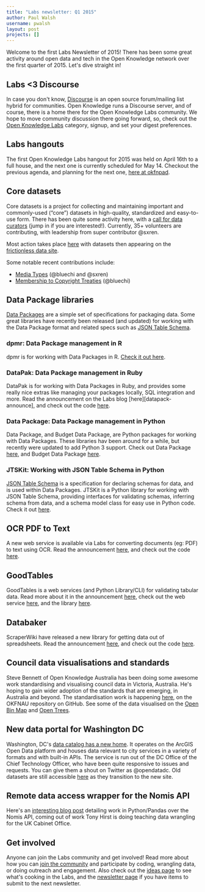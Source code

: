 ```yaml
---
title: "Labs newsletter: Q1 2015"
author: Paul Walsh
username: pwalsh
layout: post
projects: []
---
```


Welcome to the first Labs Newsletter of 2015! There has been some great activity around open data and tech in the Open Knowledge network over the first quarter of 2015. Let's dive straight in!

## Labs <3 Discourse

In case you don't know, [Discourse][discourse] is an open source forum/mailing list hybrid for communities. Open Knowledge runs a Discourse server, and of course, there is a home there for the Open Knowledge Labs community. We hope to move community discussion there going forward, so, check out the [Open Knowledge Labs][labs-discussion] category, signup, and set your digest preferences.


## Labs hangouts

The first Open Knowledge Labs hangout for 2015 was held on April 16th to a full house, and the next one is currently scheduled for May 14. Checkout the previous agenda, and planning for the next one, [here at okfnpad][labs-pad].


## Core datasets

Core datasets is a project for collecting and maintaining important and commonly-used (“core”) datasets in high-quality, standardized and easy-to-use form. There has been quite some activity here, with a [call for data curators][core-datasets] (jump in if you are interested!). Currently, 35+ volunteers are contributing, with leadership from super contributor @sxren.

Most action takes place [here][core-issues] with datasets then appearing on the [frictionless data site][core-published].

Some notable recent contributions include:

* [Media Types][core-one] (@bluechi and @sxren)
* [Membership to Copyright Treaties][core-two] (@bluechi)

## Data Package libraries

[Data Packages][datapackage] are a simple set of specifications for packaging data. Some great libraries have recently been released (and updated) for working with the Data Package format and related specs such as [JSON Table Schema][jsontableschema].

### dpmr: Data Package management in R

dpmr is for working with Data Packages in R. [Check it out here][dpmr].

### DataPak: Data Package management in Ruby

DataPak is for working with Data Packages in Ruby, and provides some really nice extras like managing your packages locally, SQL integration and more. Read the announcement on the Labs blog [here][datapack-announce], and check out the code [here][datapak].

### Data Package: Data Package management in Python

Data Package, and Budget Data Package, are Python packages for working with Data Packages. These libraries hav been around for a while, but recently were updated to add Python 3 support. Check out Data Package [here][dp], and Budget Data Package [here][bdp].

### JTSKit: Working with JSON Table Schema in Python

[JSON Table Schema][jsontableschema] is a specification for declaring schemas for data, and is used within Data Packages. JTSKit is a Python library for working with JSON Table Schema, providing interfaces for validating schemas, inferring schema from data, and a schema model class for easy use in Python code. Check it out [here][jtskit].

## OCR PDF to Text

A new web service is available via Labs for converting documents (eg: PDF) to text using OCR. Read the announcement [here][ocr-announce], and check out the code [here][ocr].

## GoodTables

GoodTables is a web services (and Python Library/CLI) for validating tabular data. Read more about it in the announcement [here][gt-announce], check out the web service [here][gt], and the library [here][gtlib].

## Databaker

ScraperWiki have released a new library for getting data out of spreadsheets. Read the announcement [here][dt-announce], and check out the code [here][databaker].

## Council data visualisations and standards

Steve Bennett of Open Knowledge Australia has been doing some awesome work standardising and visualising council data in Victoria, Australia. He's hoping to gain wider adoption of the standards that are emerging, in Australia and beyond. The standardisation work is happening [here][ocd-repo], on the OKFNAU repository on GitHub. See some of the data visualised on the [Open Bin Map][openbins] and [Open Trees][opentrees].

## New data portal for Washington DC

Washington, DC's [data catalog has a new home][washington-new]. It operates on the ArcGIS Open Data platform and houses data relevant to city services in a variety of formats and with built-in APIs. The service is run out of the DC Office of the Chief Technology Officer, who have been quite responsive to issues and requests. You can give them a shout on Twitter as @opendatadc. Old datasets are still accessible [here][washington-old] as they transition to the new site.

## Remote data access wrapper for the Nomis API

Here's an [interesting blog post][nomis] detailing work in Python/Pandas over the Nomis API, coming out of work Tony Hirst is doing teaching data wrangling for the UK Cabinet Office.

## Get involved

Anyone can join the Labs community and get involved! Read more about how you can [join the community][join] and participate by coding, wrangling data, or doing outreach and engagement. Also check out the [ideas page][ideas] to see what's cooking in the Labs, and the [newsletter page][newsletter] if you have items to submit to the next newsletter.

[join]:	http://okfnlabs.org/join/
[ideas]: http://okfnlabs.org/ideas/
[newsletter]: http://okfnlabs.org/newsletter.html
[labs-discussion]: https://discuss.okfn.org/c/open-knowledge-labs
[discourse]: http://www.discourse.org/
[labs-pad]: https://pad.okfn.org/p/labs-hangouts
[core-datasets]: http://okfnlabs.org/blog/2015/01/03/data-curators-wanted-for-core-datasets.html
[core-issues]: https://github.com/datasets/registry/issues
[core-published]: http://data.okfn.org/data/
[core-one]: http://data.okfn.org/data/core/media-types
[core-two]: http://data.okfn.org/data/core/membership-to-copyright-treaties
[datapackage]: http://data.okfn.org/doc/data-package
[jsontableschema]: http://dataprotocols.org/json-table-schema/
[dpmr]: http://christophergandrud.github.io/dpmr/
[datapak-announce]: http://okfnlabs.org/blog/2015/04/26/datapak.html
[datapak]: https://github.com/textkit/datapak
[dp]: https://github.com/tryggvib/datapackage
[bdp]: https://github.com/tryggvib/budgetdatapackage
[jtskit]: https://github.com/okfn/jtskit-py
[washington-new]: http://opendata.dc.gov/
[washington-old]: http://legacy.data.dc.gov/
[ocr-announce]: http://okfnlabs.org/blog/2015/02/21/documents-to-text.html
[ocr]: https://github.com/mattfullerton/tika-tesseract-docker
[gt-announce]: http://okfnlabs.org/blog/2015/03/06/goodtables-web-service.html
[gt]: http://goodtables.okfnlabs.org/
[gtlib]: https://github.com/okfn/goodtables
[databaker]: https://github.com/scraperwiki/databaker
[dt-announce]: https://blog.scraperwiki.com/2015/03/databaker-making-spreadsheets-usable/
[nomis]: http://blog.ouseful.info/2015/03/09/sketching-out-a-python-pandas-remote-data-access-wrapper-for-the-nomis-api/
[ocd-repo]: https://github.com/OKFNau/open-council-data
[opentrees]: http://opentrees.org/
[openbins]: http://openbinmap.org/
